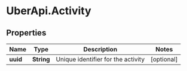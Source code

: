 # UberApi.Activity

## Properties
Name | Type | Description | Notes
------------ | ------------- | ------------- | -------------
**uuid** | **String** | Unique identifier for the activity | [optional] 


